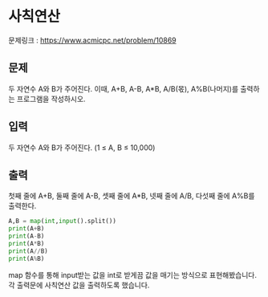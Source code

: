# 사칙연산

문제링크 : https://www.acmicpc.net/problem/10869

## 문제

두 자연수 A와 B가 주어진다. 이때, A+B, A-B, A*B, A/B(몫), A%B(나머지)를 출력하는 프로그램을 작성하시오. 

## 입력

두 자연수 A와 B가 주어진다. (1 ≤ A, B ≤ 10,000)

## 출력 

첫째 줄에 A+B, 둘째 줄에 A-B, 셋째 줄에 A*B, 넷째 줄에 A/B, 다섯째 줄에 A%B를 출력한다.

```python
A,B = map(int,input().split())
print(A+B)
print(A-B)
print(A*B)
print(A//B)
print(A%B)
```

map 함수를 통해 input받는 값을 int로 받게끔 값을 매기는 방식으로 표현해봤습니다.
각 출력문에 사칙연산 값을 출력하도록 했습니다.